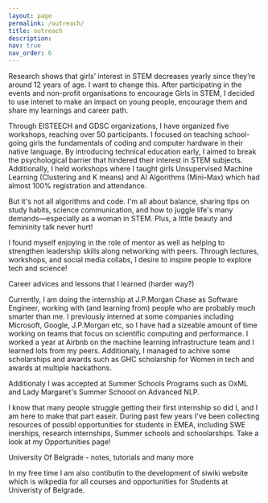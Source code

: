 ```yaml
---
layout: page
permalink: /outreach/
title: outreach
description: 
nav: true
nav_order: 6
---
```


Research shows that girls’ interest in STEM decreases yearly since they’re around 12 years of age. I want to change this. After participating in the events and non-profit organisations to encourage Girls in STEM, I decided to use intenet to make an impact on young people, encourage them and share my learnings and career path. 

Through EISTEECH and GDSC organizations, I have organized five workshops, reaching over 50 participants. I focused on teaching school-going girls the fundamentals of coding and computer hardware in their native language. By introducing technical education early, I aimed to break the psychological barrier that hindered their interest in STEM subjects. Additionally, I held workshops where I taught girls Unsupervised Machine Learning (Clustering and K means) and AI Algorithms (Mini-Max) which had almost 100% registration and attendance.

But it's not all algorithms and code. I'm all about balance, sharing tips on study habits, science communication, and how to juggle life's many demands—especially as a woman in STEM. Plus, a little beauty and femininity talk never hurt!

I found myself enjoying in the role of mentor as well as helping to strengthen leadership skills along networking with peers. Through lectures, workshops, and social media collabs, I desire to inspire people to explore tech and science! 


Career advices and lessons that I learned (harder way?)

Currently, I am doing the internship at J.P.Morgan Chase as Software Engineer, working with (and learning from) people who are probably much smarter than me. I previously interned at some companies including Microsoft, Google, J.P.Morgan etc, so I have had a sizeable amount of time working on teams that focus on scientific computing and performance. I worked a year at Airbnb on the machine learning infrastructure team and I learned lots from my peers. Additionaly, I managed to achive some scholarships and awards such as GHC scholarship for Women in tech and awards at multiple hackathons.

Additionaly I was accepted at Summer Schools Programs such as OxML and Lady Margaret's Summer Schoool on Advanced NLP. 

I know that many people struggle getting their first internship so did I, and I am here to make that part easeir. During past few years I've been collecting resources of possibl opportunities for students in EMEA, including SWE inerships, research internships, Summer schools and schoolarships. Take a look at my Opportunities page!

University Of Belgrade - notes, tutorials and many more

In my free time I am also contibutin to the development of siwiki website which is wikpedia for all courses and opportunities for Students at Univeristy of Belgrade.
